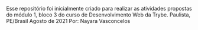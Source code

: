 Esse repositório foi inicialmente criado para realizar as atividades propostas do módulo 1, bloco 3 do curso de Desenvolvimento Web da Trybe.
Paulista, PE/Brasil
Agosto de 2021
Por: Nayara Vasconcelos

